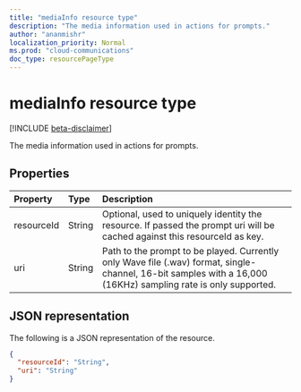 ```yaml
---
title: "mediaInfo resource type"
description: "The media information used in actions for prompts."
author: "ananmishr"
localization_priority: Normal
ms.prod: "cloud-communications"
doc_type: resourcePageType
---
```


# mediaInfo resource type

[!INCLUDE [beta-disclaimer](../../includes/beta-disclaimer.md)]

The media information used in actions for prompts.

## Properties
| Property	     | Type	   | Description                      |
|:---------------|:--------|:---------------------------------|
| resourceId     | String  | Optional, used to uniquely identity the resource. If passed the prompt uri will be cached against this resourceId as key. |
| uri            | String  | Path to the prompt to be played. Currently only Wave file (.wav) format, single-channel, 16-bit samples with a 16,000 (16KHz) sampling rate is only supported. |


## JSON representation

The following is a JSON representation of the resource.

<!-- {
  "blockType": "resource",
  "optionalProperties": [

  ],
  "@odata.type": "microsoft.graph.mediaInfo"
}-->
```json
{
  "resourceId": "String",
  "uri": "String"
}
```

<!-- uuid: 8fcb5dbc-d5aa-4681-8e31-b001d5168d79
2015-10-25 14:57:30 UTC -->
<!--
{
  "type": "#page.annotation",
  "description": "mediaInfo resource",
  "keywords": "",
  "section": "documentation",
  "tocPath": "",
  "suppressions": []
}
-->
